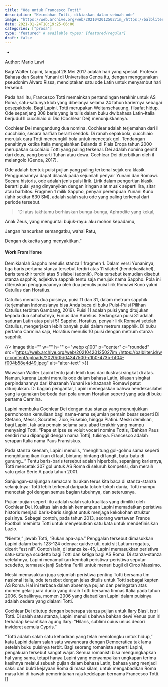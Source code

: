 ```yaml
---
title: "Ode untuk Francesco Totti"
description: "Keindahan Totti, dikiaskan dalam sebuah ode"
image: "https://web.archive.org/web/20210420125027im_/https://balbliter.id/wp-content/uploads/2020/05/04347500-c1b0-473b-bf04-f004b58e4d49.jpeg"
date: 2021-01-24T18:19:25+06:00
categories: ["prosa"]
type: "featured" # available types: [featured/regular]
draft: false
---
```

*
Author: Mario Lawi

Bagi Walter Lapini, tanggal 28 Mei 2017 adalah hari yang spesial. Profesor Bahasa dan Sastra Yunani di Universitas Genoa itu, dengan menggunakan pseudonim Alvaro Rissa, menciptakan satu ode Latin untuk menyambut hari tersebut.

Pada hari itu, Francesco Totti memainkan pertandingan terakhir untuk AS Roma, satu-satunya klub yang dibelanya selama 24 tahun kariernya sebagai pesepakbola. Bagi Lapini, Totti merupakan Weltanschauung, filsafat hidup. Ode sepanjang 308 baris yang ia tulis dalam buku dwibahasa Latin-Italia berjudul Il cucchiaio di Dio (Cochlear Dei) menunjukkannya.

Cochlear Dei mengandung dua nomina. Cochlear adalah terjemahan dari il cucchiaio, secara harfiah berarti sendok. Di ranah sepakbola, cucchiaio merujuk cara Totti mencungkil bola untuk mencetak gol. Tendangan penaltinya ketika Italia mengalahkan Belanda di Piala Eropa tahun 2000 merupakan cucchiaio Totti yang paling terkenal. Dei adalah nomina genitif dari deus, yang berarti Tuhan atau dewa. Cochlear Dei diterbitkan oleh il melangolo (Genoa, 2017).

Ode adalah bentuk puisi pujian yang paling terkenal sejak era klasik. Penggunaannya dapat  dilacak pada sejumlah penyair Yunani dan Romawi. Secara historis, ode adalah jenis puisi lirik. Lirik dalam pengertian klasik berarti puisi yang dinyanyikan dengan iringan alat musik seperti lira, sitar atau barbitos. Fragmen 1 milik Sappho, penyair perempuan Yunani Kuno (lahir sekitar 630 SM), adalah salah satu ode yang paling terkenal dari periode tersebut.

> “Di atas takhtamu berhiaskan bunga-bunga, Aphrodite yang kekal,

Anak Zeus, yang menguntai bujuk-rayu: aku mohon kepadamu,

Jangan hancurkan semangatku, wahai Ratu,

Dengan dukacita yang menyakitkan.”

#### Work From Home
Demikianlah Sappho menulis stanza 1 fragmen 1. Dalam versi Yunaninya, tiga baris pertama stanza tersebut terdiri atas 11 silabel (hendekasilabel), baris terakhir terdiri atas 5 silabel (adonik). Pola tersebut kemudian disebut stanza sapphik, adjektiva sapphik tentu saja merujuk nama Sappho. Pola ini diteruskan penggunaannya oleh dua penulis puisi lirik Romawi Kuno yakni Catullus dan Horatius.

Catullus menulis dua puisinya, puisi 11 dan 31, dalam metrum sapphik (terjemahan Indonesianya bisa Anda baca di buku Puisi-Puisi Pilihan Catullus terbitan Gambang, 2019). Puisi 11 adalah puisi yang ditujukan kepada dua sahabatnya, Furius dan Aurelius. Sedangkan puisi 31 adalah saduran Latin atas puisi 51 Sappho. Horatius, penyair lirik Romawi setelah Catullus, mengerjakan lebih banyak puisi dalam metrum sapphik. Di buku pertama Carmina saja, Horatius menulis 10 puisi dengan metrum stanza sapphik.

{{< image title="" w="" h="" o="webp q100" p="center" c="rounded" src="https://web.archive.org/web/20210420125027im_/https://balbliter.id/wp-content/uploads/2020/05/04347500-c1b0-473b-bf04-f004b58e4d49.jpeg" alt="alter-text" >}}

Wawasan Walter Lapini tentu jauh lebih luas dari ilustrasi singkat di atas. Namun, karena Lapini menulis ode dalam bahasa Latin, kilasan singkat perpindahannya dari khazanah Yunani ke khazanah Romawi patut ditunjukkan. Di bagian pengantar, Lapini menegaskan bahwa hendekasilabel yang ia gunakan berbeda dari pola umum Horatian seperti yang ada di buku pertama Carmina.

Lapini membuka Cochlear Dei dengan dua stanza yang menunjukkan permohonan kemuliaan bagi nama-nama sejumlah pemain besar seperti Di Stefano, Messi, Socrates, Zico, Eusebio, hingga Platini. Meski demikian, bagi Lapini, tak ada pemain selama satu abad terakhir yang mampu menyaingi Totti. “Papa et ipse se voluit vocari nomine Tottis, [Bahkan Paus sendiri mau dipanggil dengan nama Totti], tulisnya. Francesco adalah serapan Italia nama Paus Fransiskus.

Pada stanza keenam, Lapini menulis, “menghitung gol-golmu sama seperti menghitung ikan-ikan di laut, bintang-bintang di langit, batu-batu di gunung…” Tentu baris-baris tersebut adalah hiperbola, sepanjang kariernya, Totti mencetak 307 gol untuk AS Roma di seluruh kompetisi, dan meraih satu gelar Serie A pada tahun 2001.

Sanjungan-sanjungan semacam itu akan terus kita baca di stanza-stanza selanjutnya: Totti lebih terkenal daripada tokoh-tokoh dunia, Totti mampu mencetak gol dengan semua bagian tubuhnya, dan seterusnya.

Pujian-pujian seperti itu adalah salah satu kualitas yang dimiliki oleh Cochlear Dei. Kualitas lain adalah kemampuan Lapini memadatkan peristiwa historis menjadi baris-baris singkat untuk menjaga kekokohan struktur puisinya. Sebagai contoh, pada tahun 2013, seorang wartawan France Football meminta Totti untuk menyebutkan satu kata untuk mendefinisikan Lazio.

“Niente,” jawab Totti, “Bukan apa-apa.” Penggalan tersebut dimasukkan Lapini dalam baris 123-124 odenya: quidve uti, quid sit Latium rogatus, dixerit “est nil”. Contoh lain, di stanza ke-45, Lapini memasukkan peristiwa satu-satunya scudetto bagi Totti dan ketiga bagi AS Roma. Di stanza-stanza setelahnya, Lapini menampilkan kembali peristiwa-peristiwa seputar scudetto, termasuk janji Sabrina Ferilli untuk menari bugil di Circo Massimo.

Meski memasukkan juga sejumlah peristiwa penting Totti bersama tim nasional Italia, ode tersebut dengan jelas ditulis untuk Totti sebagai kapten AS Roma. Hal ini terbaca dalam absennya pujian dan peringatan atas momen gelar juara dunia yang diraih Totti bersama timnas Italia pada tahun 2006. Sebaliknya, momen 2006 yang diabadikan Lapini dalam puisinya adalah cedera yang dialami Totti.

Cochlear Dei ditutup dengan beberapa stanza pujian untuk Ilary Blasi, istri Totti. Di salah satu stanza, Lapini menulis bahwa bahkan dewi Venus pun iri terhadap kecantikan agung Ilary: “Hilaris, sublimi cuius unius decori invideret aemula Cypris.”

 “Totti adalah salah satu kehadiran yang telah menolongku untuk hidup,” kata Lapini dalam salah satu wawancara dengan Democratica tak lama setelah buku puisinya terbit. Bagi seorang romanista seperti Lapini, pengakuan tersebut sangat wajar. Semua romanisti bisa mengungkapkan hal yang sama, tetapi hanya Lapini yang menyampaikan ungkapan terima kasihnya melalui sebuah pujian dalam bahasa Latin, bahasa yang menjadi saksi dan bukti kejayaan Roma di masa silam, untuk mengabadikan Roma masa kini di bawah pemerintahan raja kedelapan bernama Francesco Totti.[]
